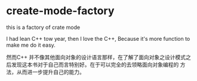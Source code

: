 # create-mode-factory
this is a factory of crate mode

I had lean C++ tow year, then I love the C++, Because it's more function to make me do it easy.

然而C++ 并不像其他面向对象的设计语言那样，在了解了面向对象之设计模式之后发现这本书对于自己而言特别好。在于可以完全的去领略面向对象编程的
方法，从而进一步提升自己的能力。
